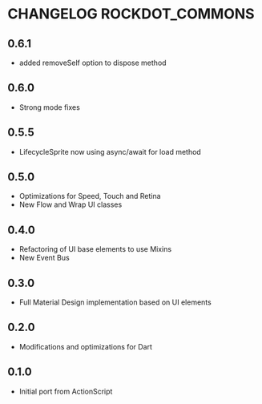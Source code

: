 # CHANGELOG ROCKDOT_COMMONS

## 0.6.1

- added removeSelf option to dispose method

## 0.6.0

- Strong mode fixes

## 0.5.5

- LifecycleSprite now using async/await for load method

## 0.5.0

- Optimizations for Speed, Touch and Retina
- New Flow and Wrap UI classes

## 0.4.0

- Refactoring of UI base elements to use Mixins
- New Event Bus

## 0.3.0

- Full Material Design implementation based on UI elements

## 0.2.0

- Modifications and optimizations for Dart

## 0.1.0

- Initial port from ActionScript 
